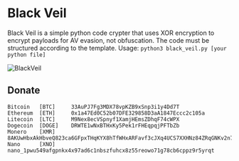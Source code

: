 # Black Veil
Black Veil is a simple python code crypter that uses XOR encryption to encrypt payloads for AV evasion, not obfuscation. The code must be structured according to the template. Usage:
`python3 black_veil.py [your python file]`

![BlackVeil](https://github.com/rf-peixoto/black_veil/blob/main/img/img1.png)

## Donate

```
Bitcoin   [BTC]     33AuPJ7Fg3MDX78vpKZB9xSnp3i1y4Dd7T
Ethereum  [ETH]     0x1a47Ed0C52b07DFE329858D3aA1847Eccc2c105a
Litecoin  [LTC]     M9Nex8ecVSpnyf1XamjHEmsZDhqF74cWPX
Dogecoin  [DOGE]    DRWTE1wNxBTHxKy5Pek1rFHEqpqjPFTbZb
Monero    [XMR]     8AKUwHbxAkHbveQ823ca6GFpxTHqKYX8hTfWHxARFavf3cJXq4UCS7XXHNz84ZRqGNKv2n7R1DXez7HRUNu136QHMyJJVp2
Nano      [XNO]     nano_1pwu549afgpnkx4x97ad6c1nbszfuhcx8z55reowo71g78cb6cppz9r5yrqt
```
